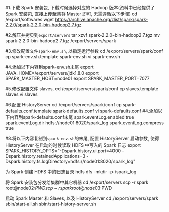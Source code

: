 #1.下载 Spark 安装包, 下载时候选择对应的 Hadoop 版本(资料中已经提供了 Spark 安装包, 直接上传至集群 Master 即可, 无需遵循以下步骤)
cd /export/softwares
wget https://archive.apache.org/dist/spark/spark-2.2.0/spark-2.2.0-bin-hadoop2.7.tgz

#2.解压并拷贝到`export/servers`
tar xzvf spark-2.2.0-bin-hadoop2.7.tgz
mv spark-2.2.0-bin-hadoop2.7.tgz /export/servers/spark

#3.修改配置文件`spark-env.sh`, 以指定运行参数
cd /export/servers/spark/conf
cp spark-env.sh.template spark-env.sh
vi spark-env.sh

#4.添加以下内容到spark-env.sh末尾
export JAVA_HOME=/export/servers/jdk1.8.0
export SPARK_MASTER_HOST=node01
export SPARK_MASTER_PORT=7077

#5.修改配置文件 slaves,
cd /export/servers/spark/conf
cp slaves.template slaves
vi slaves

#6.配置 HistoryServer
cd /export/servers/spark/conf
cp spark-defaults.conf.template spark-defaults.conf
vi spark-defaults.conf
#4.添加以下内容到spark-defaults.conf末尾
spark.eventLog.enabled  true
spark.eventLog.dir      hdfs://node01:8020/spark_log
spark.eventLog.compress true

#8.将以下内容复制到`spark-env.sh`的末尾, 配置 HistoryServer 启动参数, 使得 HistoryServer 在启动的时候读取 HDFS 中写入的 Spark 日志
export SPARK_HISTORY_OPTS="-Dspark.history.ui.port=4000 -Dspark.history.retainedApplications=3 -Dspark.history.fs.logDirectory=hdfs://node01:8020/spark_log"


为 Spark 创建 HDFS 中的日志目录
hdfs dfs -mkdir -p /spark_log

将 Spark 安装包分发给集群中其它机器
cd /export/servers
scp -r spark root@node02:$PWD
scp -r spark root@node03:$PWD

启动 Spark Master 和 Slaves, 以及 HistoryServer
cd /export/servers/spark
sbin/start-all.sh
sbin/start-history-server.sh